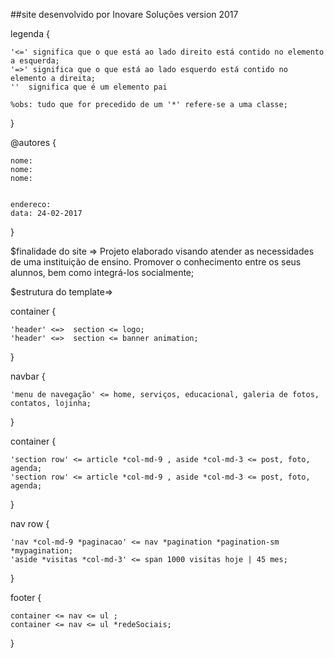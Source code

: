 ##site desenvolvido por Inovare Soluções version 2017


legenda {
	
	'<=' significa que o que está ao lado direito está contido no elemento a esquerda; 
	'=>' significa que o que está ao lado esquerdo está contido no elemento a direita;
	''  significa que é um elemento pai 

	%obs: tudo que for precedido de um '*' refere-se a uma classe;	
}


@autores {
	
	nome:
	nome: 
	nome: 


	endereco:
	data: 24-02-2017 
}


$finalidade do site => Projeto elaborado visando atender as necessidades de uma instituição de ensino. Promover o conhecimento entre os seus alunnos, bem como integrá-los socialmente; 

$estrutura do template=>


container {
	
	'header' <=>  section <= logo;
	'header' <=>  section <= banner animation; 

}

navbar {
	
	'menu de navegação' <= home, serviços, educacional, galeria de fotos, contatos, lojinha;
}

container {

	'section row' <= article *col-md-9 , aside *col-md-3 <= post, foto, agenda; 
	'section row' <= article *col-md-9 , aside *col-md-3 <= post, foto, agenda;
}

nav row {
	
	'nav *col-md-9 *paginacao' <= nav *pagination *pagination-sm *mypagination;
	'aside *visitas *col-md-3' <= span 1000 visitas hoje | 45 mes;
}

footer {

	container <= nav <= ul ;
	container <= nav <= ul *redeSociais;
}